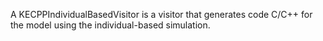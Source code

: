 A KECPPIndividualBasedVisitor is a visitor that generates code C/C++ for the model using the individual-based simulation.
